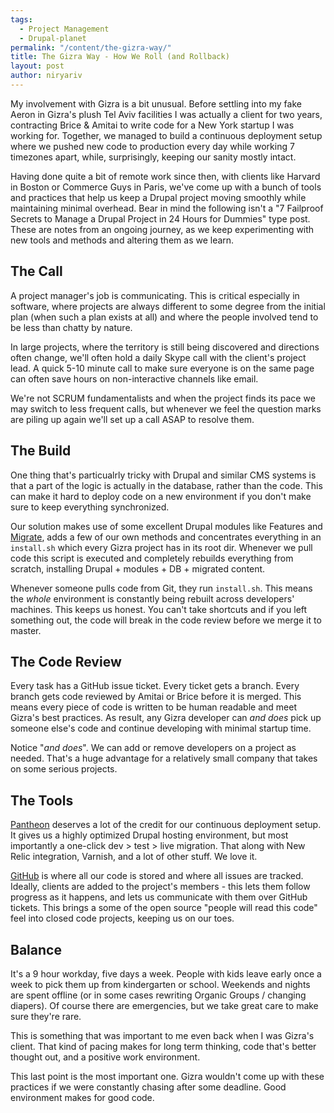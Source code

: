 ```yaml
---
tags:
  - Project Management
  - Drupal-planet
permalink: "/content/the-gizra-way/"
title: The Gizra Way - How We Roll (and Rollback)
layout: post
author: niryariv
---
```


My involvement with Gizra is a bit unusual. Before settling into my fake Aeron in Gizra's plush Tel Aviv facilities I was actually a client for two years, contracting Brice & Amitai to write code for a New York startup I was working for. Together, we managed to build a continuous deployment setup where we pushed new code to production every day while working 7 timezones apart, while, surprisingly, keeping our sanity mostly intact.

<!-- more -->

Having done quite a bit of remote work since then, with clients like Harvard in Boston or Commerce Guys in Paris, we've come up with a bunch of tools and practices that help us keep a Drupal project moving smoothly while maintaining minimal overhead. Bear in mind the following isn't a "7 Failproof Secrets to Manage a Drupal Project in 24 Hours for Dummies" type post. These are notes from an ongoing journey, as we keep experimenting with new tools and methods and altering them as we learn.


## The Call

A project manager's job is communicating. This is critical especially in software, where projects are always different to some degree from the initial plan (when such a plan exists at all) and where the people involved tend to be less than chatty by nature.

In large projects, where the territory is still being discovered and directions often change, we'll often hold a daily Skype call with the client's project lead. A quick 5-10 minute call to make sure everyone is on the same page can often save hours on non-interactive channels like email.

We're not SCRUM fundamentalists and when the project finds its pace we may switch to less frequent calls, but whenever we feel the question marks are piling up again we'll set up a call ASAP to resolve them.


## The Build

One thing that's particualrly tricky with Drupal and similar CMS systems is that a part of the logic is actually in the database, rather than the code. This can make it hard to deploy code on a new environment if you don't make sure to keep everything synchronized.

Our solution makes use of some excellent Drupal modules like Features and [Migrate](https://www.gizra.com/content/migrate-and-baking-content/), adds a few of our own methods and concentrates everything in an ``install.sh`` which every Gizra project has in its root dir. Whenever we pull code this script is executed and completely rebuilds everything from scratch, installing Drupal + modules + DB + migrated content.

Whenever someone pulls code from Git, they run ``install.sh``. This means the _whole_ environment is constantly being rebuilt across developers' machines. This keeps us honest. You can't take shortcuts and if you left something out, the code will break in the code review before we merge it to master.


## The Code Review

Every task has a GitHub issue ticket. Every ticket gets a branch. Every branch gets code reviewed by Amitai or Brice before it is merged. This means every piece of code is written to be human readable and meet Gizra's best practices. As result, any Gizra developer can *and does* pick up someone else's code and continue developing with minimal startup time.

Notice "*and does*". We can add or remove developers on a project as needed. That's a huge advantage for a relatively small company that takes on some serious projects.


## The Tools

[Pantheon](https://www.getpantheon.com/) deserves a lot of the credit for our continuous deployment setup. It gives us a highly optimized Drupal hosting environment, but most importantly a one-click dev > test > live migration. That along with New Relic integration, Varnish, and a lot of other stuff. We love it.

[GitHub](https://github.com/) is where all our code is stored and where all issues are tracked. Ideally, clients are added to the project's members - this lets them follow progress as it happens, and lets us communicate with them over GitHub tickets. This brings a some of the open source "people will read this code" feel into closed code projects, keeping us on our toes.


## Balance

It's a 9 hour workday, five days a week. People with kids leave early once a week to pick them up from kindergarten or school. Weekends and nights are spent offline (or in some cases rewriting Organic Groups / changing diapers). Of course there are emergencies, but we take great care to make sure they're rare.

This is something that was important to me even back when I was Gizra's client. That kind of pacing makes for long term thinking, code that's better thought out, and a positive work environment.

This last point is the most important one. Gizra wouldn't come up with these practices if we were constantly chasing after some deadline. Good environment makes for good code.
